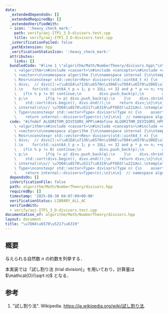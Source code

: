 ```yaml
---
data:
  _extendedDependsOn: []
  _extendedRequiredBy: []
  _extendedVerifiedWith:
  - icon: ':heavy_check_mark:'
    path: verify/aoj-ITP1_3_D-divisors.test.cpp
    title: verify/aoj-ITP1_3_D-divisors.test.cpp
  _isVerificationFailed: false
  _pathExtension: hpp
  _verificationStatusIcon: ':heavy_check_mark:'
  attributes:
    links: []
  bundledCode: "#line 1 \"algorithm/Math/NumberTheory/divisors.hpp\"\n\n\n\n#include\
    \ <algorithm>\n#include <cassert>\n#include <concepts>\n#include <cstdint>\n#include\
    \ <vector>\n\nnamespace algorithm {\n\nnamespace internal {\n\ntemplate <std::integral\
    \ Res>\nconstexpr std::vector<Res> divisors(std::uint64_t n) {\n    std::vector<Res>\
    \ divs;  // divs[]:=(\u81EA\u7136\u6570n\u306E\u7D04\u6570\u306E\u30EA\u30B9\u30C8\
    ).\n    for(std::uint64_t p = 1; p < 1ULL << 32 and p * p <= n; ++p) {\n     \
    \   if(n % p != 0) continue;\n        divs.push_back(p);\n        auto q = n /\
    \ p;\n        if(q != p) divs.push_back(q);\n    }\n    divs.shrink_to_fit();\n\
    \    std::sort(divs.begin(), divs.end());\n    return divs;\n}\n\n}  // namespace\
    \ internal\n\n// \u7D04\u6570\u5217\u6319\uFF0EO(\u221An).\ntemplate <std::integral\
    \ Type>\nconstexpr std::vector<Type> divisors(Type n) {\n    assert(n > 0);\n\
    \    return internal::divisors<Type>(n);\n}\n\n}  // namespace algorithm\n\n\n"
  code: "#ifndef ALGORITHM_DIVISORS_HPP\n#define ALGORITHM_DIVISORS_HPP 1\n\n#include\
    \ <algorithm>\n#include <cassert>\n#include <concepts>\n#include <cstdint>\n#include\
    \ <vector>\n\nnamespace algorithm {\n\nnamespace internal {\n\ntemplate <std::integral\
    \ Res>\nconstexpr std::vector<Res> divisors(std::uint64_t n) {\n    std::vector<Res>\
    \ divs;  // divs[]:=(\u81EA\u7136\u6570n\u306E\u7D04\u6570\u306E\u30EA\u30B9\u30C8\
    ).\n    for(std::uint64_t p = 1; p < 1ULL << 32 and p * p <= n; ++p) {\n     \
    \   if(n % p != 0) continue;\n        divs.push_back(p);\n        auto q = n /\
    \ p;\n        if(q != p) divs.push_back(q);\n    }\n    divs.shrink_to_fit();\n\
    \    std::sort(divs.begin(), divs.end());\n    return divs;\n}\n\n}  // namespace\
    \ internal\n\n// \u7D04\u6570\u5217\u6319\uFF0EO(\u221An).\ntemplate <std::integral\
    \ Type>\nconstexpr std::vector<Type> divisors(Type n) {\n    assert(n > 0);\n\
    \    return internal::divisors<Type>(n);\n}\n\n}  // namespace algorithm\n\n#endif\n"
  dependsOn: []
  isVerificationFile: false
  path: algorithm/Math/NumberTheory/divisors.hpp
  requiredBy: []
  timestamp: '2025-08-30 04:07:09+00:00'
  verificationStatus: LIBRARY_ALL_AC
  verifiedWith:
  - verify/aoj-ITP1_3_D-divisors.test.cpp
documentation_of: algorithm/Math/NumberTheory/divisors.hpp
layout: document
title: "\u7D04\u6570\u5217\u6319"
---
```



## 概要

与えられる自然数 $n$ の約数を列挙する．

本実装では「試し割り法 (trial division)」を用いており，計算量は $\mathcal{O}(\sqrt n)$ となる．

## 参考

1. "試し割り法". Wikipedia. <https://ja.wikipedia.org/wiki/試し割り法>.
